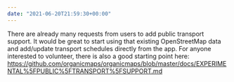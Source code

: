 ```yaml
---
date: "2021-06-20T21:59:30+00:00"
---
```


There are already many requests from users to add public transport support. It would be great to start using that existing OpenStreetMap data and add/update transport schedules directly from the app. For anyone interested to volunteer, there is also a good starting point here: <https://github.com/organicmaps/organicmaps/blob/master/docs/EXPERIMENTAL%5FPUBLIC%5FTRANSPORT%5FSUPPORT.md>
